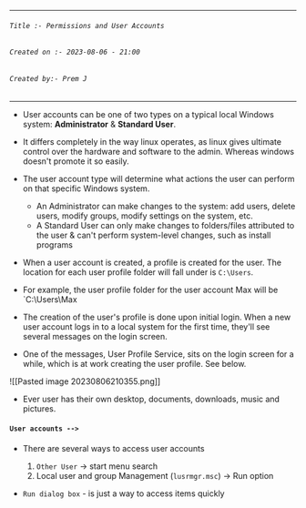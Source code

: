 
***
###### `Title :- Permissions and User Accounts`
###### `Created on :- 2023-08-06 - 21:00`
###### `Created by:- Prem J`
***

- User accounts can be one of two types on a typical local Windows system: **Administrator** & **Standard User**.
- It differs completely in the way linux operates, as linux gives ultimate control over the hardware and software to the admin. Whereas windows doesn't promote it so easily.

- The user account type will determine what actions the user can perform on that specific Windows system. 
	- An Administrator can make changes to the system: add users, delete users, modify groups, modify settings on the system, etc. 
	- A Standard User can only make changes to folders/files attributed to the user & can't perform system-level changes, such as install programs

- When a user account is created, a profile is created for the user. The location for each user profile folder will fall under is `C:\Users`.
- For example, the user profile folder for the user account Max will be `C:\Users\Max
- The creation of the user's profile is done upon initial login. When a new user account logs in to a local system for the first time, they'll see several messages on the login screen. 
- One of the messages, User Profile Service, sits on the login screen for a while, which is at work creating the user profile. See below.

![[Pasted image 20230806210355.png]]

- Ever user has their own desktop, documents, downloads, music and pictures.

#### `User accounts -->`

- There are several ways to access user accounts
	1. `Other User` -> start menu search
	2. Local user and group Management (`lusrmgr.msc`) -> Run option

- `Run dialog box` - is just a way to access items quickly